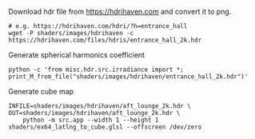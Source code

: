 Download hdr file from https://hdrihaven.com and convert it to png.

```
# e.g. https://hdrihaven.com/hdri/?h=entrance_hall
wget -P shaders/images/hdrihaven -c https://hdrihaven.com/files/hdris/entrance_hall_2k.hdr
```

Generate spherical harmonics coefficient

```
python -c 'from misc.hdr.src.irradiance import *; print_M_from_file("shaders/images/hdrihaven/entrance_hall_2k.hdr")'
```


Generate cube map

```
INFILE=shaders/images/hdrihaven/aft_lounge_2k.hdr \
OUT=shaders/images/hdrihaven/aft_lounge_2k.hdr \
    python -m src.app --width 1 --height 1 shaders/ex64_latlng_to_cube.glsl --offscreen /dev/zero
```
